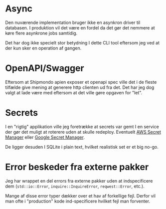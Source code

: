 # Async

Den nuværende implementation bruger ikke en asynkron driver til databasen. I produktion vil det være en fordel da det gør det nemmere at køre flere asynkrone jobs samtidig.

Det har dog ikke specielt stor betydning I dette CLI tool eftersom jeg ved at der kun sker en operation af gangen.

# OpenAPI/Swagger

Eftersom at Shipmondo apien exposer et openapi spec ville det i de fleste tilfælde give mening at generere http clienten ud fra det. Det har jeg dog valgt at lade være med eftersom at det ville gøre opgaven for "let".

# Secrets

I en "rigtig" applikation ville jeg foretrække at secrets var gemt I en service der gør det muligt at roterere uden at skulle redeploy. Eventuelt [AWS Secret Manager](https://aws.amazon.com/secrets-manager/) eller [Google Secret Manager](https://cloud.google.com/security/products/secret-manager).

De ligger desuden I SQLite i plain text, hvilket realistisk set er et big no-go.

# Error beskeder fra externe pakker

Jeg har wrappet en del errors fra externe pakker uden at indspecificere dem (`std::io::Error`, `inquire::InquireError`, `reqwest::Error`, etc.).

Mange af disse error typer dækker over et hav af forkellige fejl. Derfor vil man ofte i "production" kode ind-specificere hvilket fejl man forventer.

